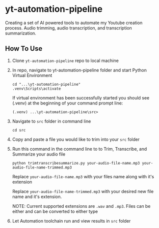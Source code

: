 
# yt-automation-pipeline
Creating a set of AI powered tools to automate my Youtube creation process. Audio trimming,  audio transcription, and transcription summarization.


## How To Use

1. Clone `yt-automation-pipeline` repo to local machine

2. In repo, navigate to yt-automation-pipeline folder and start Python Virtual Environment

	```
	cd "...\yt-automation-pipeline"
	.venv\Scripts\activate  
	```

	If virtual environment has been successfully started you should see (.venv) at the beginning of your command prompt line:

	```
	(.venv) ...\yt-automation-pipeline\src>
	```

3. Navigate to `src` folder in command line

	```
	cd src
	```

4. Copy and paste a file you would like to trim into your `src` folder

5. Run this command in the command line to to Trim, Transcribe, and Summarize your audio file

	```
	python trimtranscribesummarize.py your-audio-file-name.mp3 your-audio-file-name-trimmed.mp3 
	```

	Replace `your-audio-file-name.mp3` with your files name along with it's extension

	Replace `your-audio-file-name-trimmed.mp3` with your desired new file name and it's extension.

	NOTE: Current supported extensions are `.wav` and `.mp3`. Files can be either and can be converted to either type

6. Let Automation toolchain run and view results in `src` folder